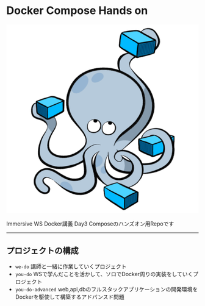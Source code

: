 # Docker Compose Hands on

![img.png](compose.png)

Immersive WS Docker講義 Day3 Composeのハンズオン用Repoです

___

## プロジェクトの構成
- `we-do` 講師と一緒に作業していくプロジェクト
- `you-do` WSで学んだことを活かして、ソロでDocker周りの実装をしていくプロジェクト
- `you-do-advanced` web,api,dbのフルスタックアプリケーションの開発環境をDockerを駆使して構築するアドバンスド問題
